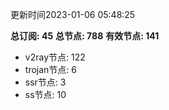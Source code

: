 更新时间2023-01-06 05:48:25

**总订阅: 45**
**总节点: 788**
**有效节点: 141**
- v2ray节点: 122
- trojan节点: 6
- ssr节点: 3
- ss节点: 10
